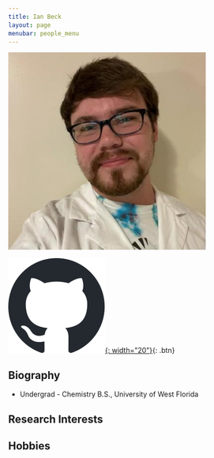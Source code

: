 ```yaml
---
title: Ian Beck 
layout: page
menubar: people_menu
---
```


![ianbeck](/img/people/ianbeck.jpg)

[![GitHub](/img/icons/github.svg){: width="20"}](https://github.com/iantbeck){: .btn} &nbsp;

## Biography
- Undergrad - Chemistry B.S., University of West Florida

## Research Interests

## Hobbies

